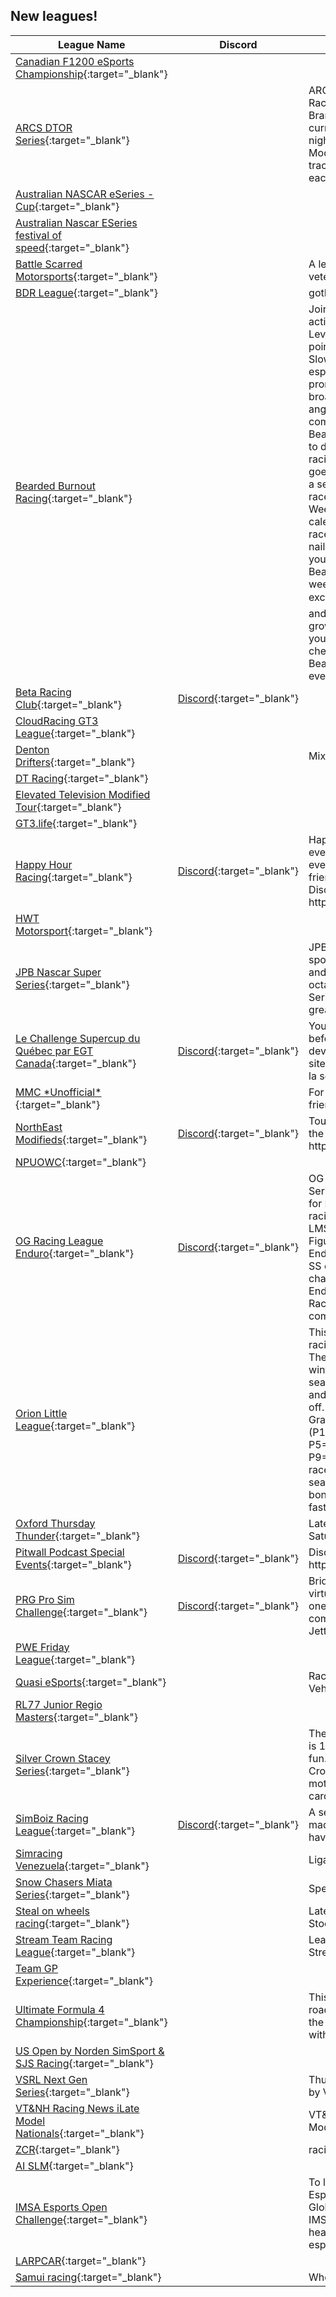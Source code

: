 ## New leagues!

| League Name | Discord | About |
|--------------------------------------------------------------------------------------------------------------------------------------------|----------------------------------------------------------|-------------------------------------------------------------------------------------------------------------------------------------------------------------------------------------------------------------------------------------------------------------------------------------------------------------------------------------------------------------------------------------------------------------------------------------------------------------------------------------------------------------------------------------------------------------------------------------------------------------------------------------------------------------------------------------------------------------------------------------------------------------------------------------------------------------------------------------------------------------------------------------|
|[Canadian F1200 eSports Championship](https://members.iracing.com/membersite/member/LeagueView.do?league=10460){:target="_blank"} | | |
|[ARCS DTOR Series](https://members.iracing.com/membersite/member/LeagueView.do?league=10455){:target="_blank"} | |ARCS \(Dirt Track Offroad Racing\) Series is hosted by Brandyn Proudfoot\. This league currently runs on Wednesday nights featuring the Pro Late Model running at multiple dirt tracks with custom setups built each week\! |
|[Australian NASCAR eSeries \- Cup](https://members.iracing.com/membersite/member/LeagueView.do?league=10465){:target="_blank"} | | |
|[Australian Nascar ESeries festival of speed](https://members.iracing.com/membersite/member/LeagueView.do?league=10478){:target="_blank"} | | |
|[Battle Scarred Motorsports](https://members.iracing.com/membersite/member/LeagueView.do?league=10456){:target="_blank"} | |A league for active military, veterans and 1st responders \. |
|[BDR League](https://members.iracing.com/membersite/member/LeagueView.do?league=10448){:target="_blank"} | |gotBDR? |
|[Bearded Burnout Racing](https://members.iracing.com/membersite/member/LeagueView.do?league=10472){:target="_blank"} | |Join us for adrenaline\-fueled action every week in our Rookie Level Races, the perfect starting point for all skill levels\. Led by Slow Motion, a streaming and esports expert, our league promises a professional broadcast with dynamic camera angles and insightful commentary\.   🌐 Mission:  Bearded Burnout is committed to delivering a polished virtual racing experience\. Our mission goes beyond the track, fostering a sense of community among racers and viewers alike\.   📆 Weekly Thrills:  Mark your calendars for heart\-pounding races, unexpected twists, and nail\-biting finishes\. Whether you're a racer or viewer, Bearded Burnout offers a weekly dose of racing excitement\.   🏆 Join Us:  Gear up and become a part of our growing community\. Whether you're aiming for the podium or cheering from the sidelines, Bearded Burnout welcomes everyone\. |
|[Beta Racing Club](https://members.iracing.com/membersite/member/LeagueView.do?league=10457){:target="_blank"} |[Discord](https://discord.gg/uvtN6rDedX){:target="_blank"} | |
|[CloudRacing GT3 League](https://members.iracing.com/membersite/member/LeagueView.do?league=10469){:target="_blank"} | | |
|[Denton Drifters](https://members.iracing.com/membersite/member/LeagueView.do?league=10462){:target="_blank"} | |Mixed Bag of Races |
|[DT Racing](https://members.iracing.com/membersite/member/LeagueView.do?league=10454){:target="_blank"} | | |
|[Elevated Television Modified Tour](https://members.iracing.com/membersite/member/LeagueView.do?league=10476){:target="_blank"} | | |
|[GT3\.life](https://members.iracing.com/membersite/member/LeagueView.do?league=10466){:target="_blank"} | | |
|[Happy Hour Racing](https://members.iracing.com/membersite/member/LeagueView.do?league=10459){:target="_blank"} |[Discord](https://discord.gg/T5XWRk4z2g){:target="_blank"} |Happy Hour Racing: Where every lap is a celebration, and every race is a chance to make friends on and off the track\.   Discord Link:  https://discord\.gg/T5XWRk4z2g |
|[HWT Motorsport](https://members.iracing.com/membersite/member/LeagueView.do?league=10479){:target="_blank"} | | |
|[JPB Nascar Super Series](https://members.iracing.com/membersite/member/LeagueView.do?league=10467){:target="_blank"} | |JPB Nascar Super Series sponsored by iLounge Racing and HIFI Lounge, is a high octane european NASCAR Series bring you epic ovals and great racing |
|[Le Challenge Supercup du Québec par EGT Canada](https://members.iracing.com/membersite/member/LeagueView.do?league=10487){:target="_blank"} |[Discord](https://discord.gg/egtcanada){:target="_blank"} |You need to register on website before joining this series\.  Vous devez vous inscrire sur le siteweb avant de pouvoir joindre la série\. |
|[MMC \*Unofficial\*](https://members.iracing.com/membersite/member/LeagueView.do?league=10485){:target="_blank"} | |For MMC members and their friends |
|[NorthEast Modifieds](https://members.iracing.com/membersite/member/LeagueView.do?league=10450){:target="_blank"} |[Discord](https://discord.gg/pr4QJfTP){:target="_blank"} |Tour Modified league based in the NorthEast\. Join the discord\! https://discord\.gg/pr4QJfTP |
|[NPUOWC](https://members.iracing.com/membersite/member/LeagueView.do?league=10493){:target="_blank"} | | |
|[OG Racing League Enduro](https://members.iracing.com/membersite/member/LeagueView.do?league=10483){:target="_blank"} |[Discord](https://discord.gg/KGkWdzbq){:target="_blank"} |OG Racing League Enduro Series, is meant to be a place for Figure 8 and Enduro style racing fans\. We will use the LMSC, SS, SLM in a duel on Figure 8's with the Oval Enduro's taking place with the SS or LMSC things can be changed up\. OG Racing League Enduro series is part of OG Racing League so feel free to come join there as well\. |
|[Orion Little League](https://members.iracing.com/membersite/member/LeagueView.do?league=10452){:target="_blank"} | |This league will follow an official racing series for every season\. The seasons that are in the winter will be every week and seasons in the spring, summer and fall will likely have weeks off\.   This league will use Modern Grand Prix points system \(P1\=25, P2\=18, P3\=15, P4\=12, P5\=10, P6\=8, P7\=6, P8\=4, P9\=2, P10\=1\) and the lowest 2 races will be dropped from the season total\. There is also a bonus point every race for fastest lap\. |
|[Oxford Thursday Thunder](https://members.iracing.com/membersite/member/LeagueView.do?league=10461){:target="_blank"} | |Late model run like a typical Saturday night show |
|[Pitwall Podcast Special Events](https://members.iracing.com/membersite/member/LeagueView.do?league=10463){:target="_blank"} |[Discord](https://discord.gg/cBb5Afg8Mq){:target="_blank"} |Discord Invite\-https://discord\.gg/cBb5Afg8Mq |
|[PRG Pro Sim Challenge](https://members.iracing.com/membersite/member/LeagueView.do?league=10484){:target="_blank"} |[Discord](https://discord.gg/vceh5aMVwj){:target="_blank"} |Bridging the gap between the virtual world and reality\. Season one brings six races of hard competition in the Volkswagen Jetta |
|[PWE Friday League](https://members.iracing.com/membersite/member/LeagueView.do?league=10470){:target="_blank"} | | |
|[Quasi eSports](https://members.iracing.com/membersite/member/LeagueView.do?league=10491){:target="_blank"} | |Racing League For A Variety Of Vehicles And Formats |
|[RL77 Junior Regio Masters](https://members.iracing.com/membersite/member/LeagueView.do?league=10474){:target="_blank"} | | |
|[Silver Crown Stacey Series](https://members.iracing.com/membersite/member/LeagueView.do?league=10489){:target="_blank"} | |The Silver Crown Stacey Series is 10 week long series just for fun\. Why Is called the Silver Crown Stacey Series ? I Love my mother and i used her credit card for the league fee\. |
|[SimBoiz Racing League](https://members.iracing.com/membersite/member/LeagueView.do?league=10492){:target="_blank"} |[Discord](https://discord.gg/4ndRZhaCTN){:target="_blank"} |A semi\-casual racing league made for people who want to have fun |
|[Simracing Venezuela](https://members.iracing.com/membersite/member/LeagueView.do?league=10458){:target="_blank"} | |Liga de Simracing Venezolano |
|[Snow Chasers Miata Series](https://members.iracing.com/membersite/member/LeagueView.do?league=10471){:target="_blank"} | |Spec Miata Winter Fun League |
|[Steal on wheels racing](https://members.iracing.com/membersite/member/LeagueView.do?league=10453){:target="_blank"} | |Latemodel stocks and Street Stocks Monday and Tuesday |
|[Stream Team Racing League](https://members.iracing.com/membersite/member/LeagueView.do?league=10488){:target="_blank"} | |League specifically for Streamers\. |
|[Team GP Experience](https://members.iracing.com/membersite/member/LeagueView.do?league=10468){:target="_blank"} | | |
|[Ultimate Formula 4 Championship](https://members.iracing.com/membersite/member/LeagueView.do?league=10477){:target="_blank"} | |This is a Series that runs both road course and ovals all with the Fia F4 cars\. Similar to \*\*\* with the twist of F1 style points\. |
|[US Open by Norden SimSport & SJS Racing](https://members.iracing.com/membersite/member/LeagueView.do?league=10486){:target="_blank"} | | |
|[VSRL Next Gen Series](https://members.iracing.com/membersite/member/LeagueView.do?league=10449){:target="_blank"} | |Thursday night Next Gen Series by VSRL |
|[VT&NH Racing News iLate Model Nationals](https://members.iracing.com/membersite/member/LeagueView.do?league=10464){:target="_blank"} | |VT&NH Racing News iLate Model Nationals |
|[ZCR](https://members.iracing.com/membersite/member/LeagueView.do?league=10475){:target="_blank"} | |racing |
|[AI SLM](https://members.iracing.com/membersite/member/LeagueView.do?league=10480){:target="_blank"} | | |
|[IMSA Esports Open Challenge](https://members.iracing.com/membersite/member/LeagueView.do?league=10481){:target="_blank"} | |To learn more about IMSA Esports, the IMSA Esports Global Championship and the IMSA Esports Open Challenge, head to iracing\.com/imsa\-esports\. |
|[LARPCAR](https://members.iracing.com/membersite/member/LeagueView.do?league=10482){:target="_blank"} | | |
|[Samui racing](https://members.iracing.com/membersite/member/LeagueView.do?league=10490){:target="_blank"} | |Who is the king of island |

